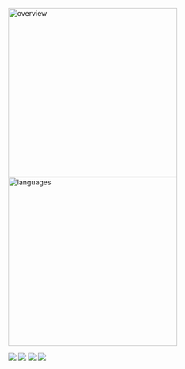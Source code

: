 <img src="https://gist.githubusercontent.com/milankomaj/1abcaab647714e8cbaf83f7c6a224378/raw/overview.svg" width="340" title="overview"></img>
<img src="https://gist.githubusercontent.com/milankomaj/1abcaab647714e8cbaf83f7c6a224378/raw/languages.svg" width="340" title="languages"></img>

![](https://dev-badge.eleonora.workers.dev/lastfm/last-played/last_fm_M?icon=lastfm&style=flat&scale=1.3)
![](https://dev-badge.eleonora.workers.dev/spotify/playback-state?icon=spotify&style=flat&scale=1.3)
![](https://dev-badge.eleonora.workers.dev/spotify/toptrack/short_term?icon=spotify&style=flat&scale=1.3)
![](https://dev-badge.eleonora.workers.dev/spotify/recently-saved?icon=spotify&style=flat&scale=1.3)


